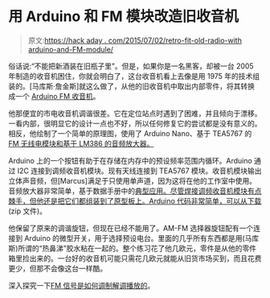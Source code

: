 # 用 Arduino 和 FM 模块改造旧收音机

> 原文:[https://hack aday . com/2015/07/02/retro-fit-old-radio-with arduino-and-FM-module/](https://hackaday.com/2015/07/02/retro-fit-old-radio-with-arduino-and-fm-module/)

俗话说:“不能把新酒装在旧瓶子里”。但是，如果你是一名黑客，却被一台 2005 年制造的收音机困住，你就会明白了，这台收音机看上去像是用 1975 年的技术组装的。[马库斯·詹金斯]就这么做了，从他的旧收音机中取出内部零件，将其转换成一个 [Arduino FM 收音机](http://marcusjenkins.com/hardware/arduino-fm-radio/)。

他那便宜的市电收音机调谐很差。它在定位站点时遇到了困难，并且倾向于漂移。一看内部，很明显它的设计一点也不好，所以任何修复它的尝试都是没有意义的。相反，他绘制了一个简单的原理图，使用了 Arduino Nano、基于 TEA5767 的 [FM 无线电模块和基于 LM386 的音频放大器。](http://www.ebay.com/sch/items/?_nkw=tea5767&_sacat=&_ex_kw=&_mPrRngCbx=1&_udlo=&_udhi=&_sop=15&_fpos=&_fspt=1&_sadis=&LH_CAds=&rmvSB=true)

Arduino 上的一个按钮有助于在存储在内存中的预设频率范围内循环。Arduino 通过 I2C 连接到调频收音机模块。现有天线连接到 TEA5767 模块。收音机模块输出立体声音频，但[Marcus]满足于只使用单声道，因为这将在他的工作室中使用。音频放大器非常简单，基于数据手册中的[典型应用。尽管焊接调频收音机模块有点棘手，但他还是把它们都组装到了原型板上。Arduino 代码非常简单，可以从](http://www.ti.com/lit/ds/symlink/lm386.pdf)[下载](http://marcusjenkins.com/wp-content/uploads/2015/06/garageRadio.zip) (zip 文件)。

他保留了原来的调谐旋钮，但现在已经不能用了。AM-FM 选择器旋钮配有一个连接到 Arduino 的微型开关，用于选择预设电台。里面的几乎所有东西都是用(马库斯)所谓的“热鼻涕”胶水粘在一起的。整个练习花了他几欧元，零件是从他的零件箱里捡出来的。一台好的收音机可能只需花几欧元就能从旧货市场买到，而且花费更少，但那不会像这台一样酷。

深入探究一下[FM 信号是如何调制解调播放的](http://hackaday.com/2014/06/26/the-basics-of-frequency-modulation/)。